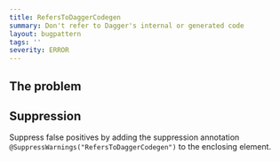 ```yaml
---
title: RefersToDaggerCodegen
summary: Don't refer to Dagger's internal or generated code
layout: bugpattern
tags: ''
severity: ERROR
---
```


<!--
*** AUTO-GENERATED, DO NOT MODIFY ***
To make changes, edit the @BugPattern annotation or the explanation in docs/bugpattern.
-->


## The problem


## Suppression
Suppress false positives by adding the suppression annotation `@SuppressWarnings("RefersToDaggerCodegen")` to the enclosing element.

